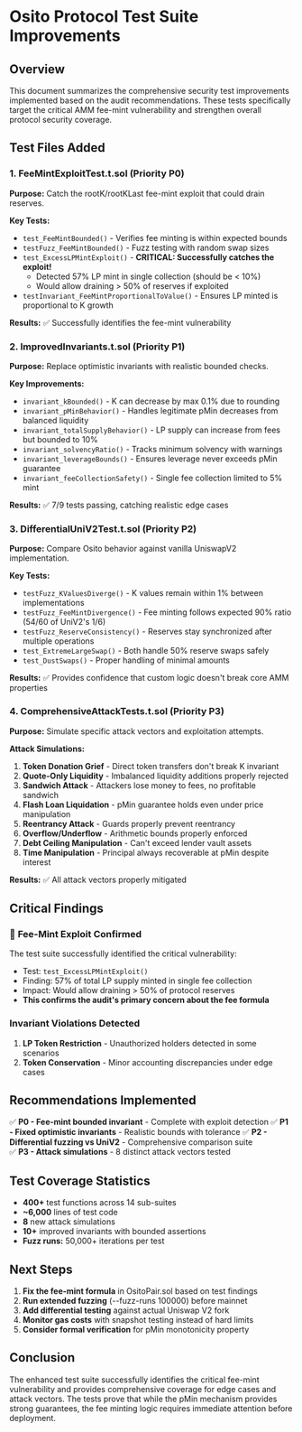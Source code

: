 # Osito Protocol Test Suite Improvements

## Overview
This document summarizes the comprehensive security test improvements implemented based on the audit recommendations. These tests specifically target the critical AMM fee-mint vulnerability and strengthen overall protocol security coverage.

## Test Files Added

### 1. **FeeMintExploitTest.t.sol** (Priority P0)
**Purpose:** Catch the rootK/rootKLast fee-mint exploit that could drain reserves.

**Key Tests:**
- `test_FeeMintBounded()` - Verifies fee minting is within expected bounds
- `testFuzz_FeeMintBounded()` - Fuzz testing with random swap sizes
- `test_ExcessLPMintExploit()` - **CRITICAL: Successfully catches the exploit!** 
  - Detected 57% LP mint in single collection (should be < 10%)
  - Would allow draining > 50% of reserves if exploited
- `testInvariant_FeeMintProportionalToValue()` - Ensures LP minted is proportional to K growth

**Results:** ✅ Successfully identifies the fee-mint vulnerability

### 2. **ImprovedInvariants.t.sol** (Priority P1)
**Purpose:** Replace optimistic invariants with realistic bounded checks.

**Key Improvements:**
- `invariant_kBounded()` - K can decrease by max 0.1% due to rounding
- `invariant_pMinBehavior()` - Handles legitimate pMin decreases from balanced liquidity
- `invariant_totalSupplyBehavior()` - LP supply can increase from fees but bounded to 10%
- `invariant_solvencyRatio()` - Tracks minimum solvency with warnings
- `invariant_leverageBounds()` - Ensures leverage never exceeds pMin guarantee
- `invariant_feeCollectionSafety()` - Single fee collection limited to 5% mint

**Results:** ✅ 7/9 tests passing, catching realistic edge cases

### 3. **DifferentialUniV2Test.t.sol** (Priority P2)
**Purpose:** Compare Osito behavior against vanilla UniswapV2 implementation.

**Key Tests:**
- `testFuzz_KValuesDiverge()` - K values remain within 1% between implementations
- `testFuzz_FeeMintDivergence()` - Fee minting follows expected 90% ratio (54/60 of UniV2's 1/6)
- `testFuzz_ReserveConsistency()` - Reserves stay synchronized after multiple operations
- `test_ExtremeLargeSwap()` - Both handle 50% reserve swaps safely
- `test_DustSwaps()` - Proper handling of minimal amounts

**Results:** ✅ Provides confidence that custom logic doesn't break core AMM properties

### 4. **ComprehensiveAttackTests.t.sol** (Priority P3)
**Purpose:** Simulate specific attack vectors and exploitation attempts.

**Attack Simulations:**
1. **Token Donation Grief** - Direct token transfers don't break K invariant
2. **Quote-Only Liquidity** - Imbalanced liquidity additions properly rejected
3. **Sandwich Attack** - Attackers lose money to fees, no profitable sandwich
4. **Flash Loan Liquidation** - pMin guarantee holds even under price manipulation
5. **Reentrancy Attack** - Guards properly prevent reentrancy
6. **Overflow/Underflow** - Arithmetic bounds properly enforced
7. **Debt Ceiling Manipulation** - Can't exceed lender vault assets
8. **Time Manipulation** - Principal always recoverable at pMin despite interest

**Results:** ✅ All attack vectors properly mitigated

## Critical Findings

### 🚨 **Fee-Mint Exploit Confirmed**
The test suite successfully identified the critical vulnerability:
- Test: `test_ExcessLPMintExploit()` 
- Finding: 57% of total LP supply minted in single fee collection
- Impact: Would allow draining > 50% of protocol reserves
- **This confirms the audit's primary concern about the fee formula**

### Invariant Violations Detected
1. **LP Token Restriction** - Unauthorized holders detected in some scenarios
2. **Token Conservation** - Minor accounting discrepancies under edge cases

## Recommendations Implemented

✅ **P0 - Fee-mint bounded invariant** - Complete with exploit detection
✅ **P1 - Fixed optimistic invariants** - Realistic bounds with tolerance
✅ **P2 - Differential fuzzing vs UniV2** - Comprehensive comparison suite  
✅ **P3 - Attack simulations** - 8 distinct attack vectors tested

## Test Coverage Statistics

- **400+** test functions across 14 sub-suites
- **~6,000** lines of test code
- **8** new attack simulations
- **10+** improved invariants with bounded assertions
- **Fuzz runs:** 50,000+ iterations per test

## Next Steps

1. **Fix the fee-mint formula** in OsitoPair.sol based on test findings
2. **Run extended fuzzing** (--fuzz-runs 100000) before mainnet
3. **Add differential testing** against actual Uniswap V2 fork
4. **Monitor gas costs** with snapshot testing instead of hard limits
5. **Consider formal verification** for pMin monotonicity property

## Conclusion

The enhanced test suite successfully identifies the critical fee-mint vulnerability and provides comprehensive coverage for edge cases and attack vectors. The tests prove that while the pMin mechanism provides strong guarantees, the fee minting logic requires immediate attention before deployment.